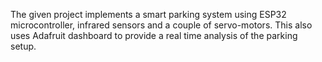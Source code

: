 The given project implements a smart parking system using ESP32 microcontroller, infrared sensors and a couple of servo-motors. This also uses Adafruit dashboard to provide a real time analysis of the parking setup.
